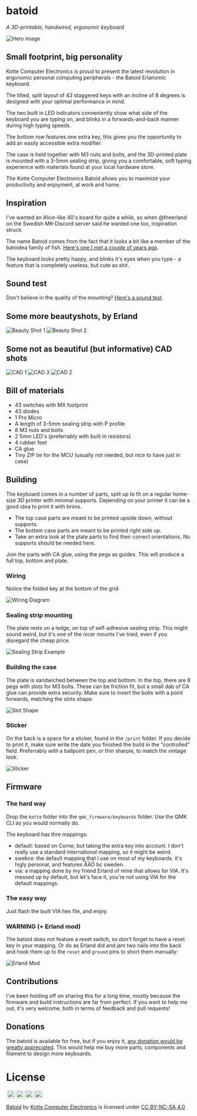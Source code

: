 # batoid

_A 3D-printable, handwired, ergonomic keyboard_

![Hero image](./hero.png)

## Small footprint, big personality

Kotte Computer Electronics is proud to present the latest revolution in ergonomic personal computing peripherals - the Batoid Erlanomic keyboard.

The tilted, split layout of 43 staggered keys with an incline of 8 degrees is designed with your optimal performance in mind.

The two built in LED indicators conveniently show what side of the keyboard you are typing on, and blinks in a forwards-and-back manner during high typing speeds.

The bottom row features one extra key, this gives you the opportunity to add an easily accessible extra modifier.

The case is held together with M3 nuts and bolts, and the 3D-printed plate is mounted with a 3-5mm sealing strip, giving you a comfortable, soft typing experience with materials found at your local hardware store.

The Kotte Computer Electronics Batoid allows you to maximize your productivity and enjoyment, at work and home.

## Inspiration

I've wanted an Alice-like 40's board for quite a while, so when @theerland on the Swedish MK-Discord server said he wanted one too, inspiration struck.

The name Batoid comes from the fact that it looks a bit like a member of the batoidea family of fish. [Here's one I met a couple of years ago](./kotte-with-batoid.png).

The keyboard looks pretty happy, and blinks it's eyes when you type - a feature that is completely useless, but cute as shit.

## Sound test

Don't believe in the quality of the mounting? [Here's a sound test](https://www.youtube.com/watch?v=9PGgU88DhRI).

## Some more beautyshots, by Erland

![Beauty Shot 1](./beauty-1.jpg)
![Beauty Shot 2](./beauty-2.jpg)

## Some not as beautiful (but informative) CAD shots

![CAD 1](./cad-1.png)
![CAD 3](./cad-3.png)
![CAD 2](./cad-2.png)

## Bill of materials

- 43 switches with MX footprint
- 43 diodes
- 1 Pro Micro
- A length of 3-5mm sealing strip with P profile
- 8 M3 nuts and bolts
- 2 5mm LED's (preferrably with built in resistors)
- 4 rubber feet
- CA glue
- Tiny ZIP tie for the MCU (usually not needed, but nice to have just in case)

## Building

The keyboard comes in a number of parts, split up to fit on a regular home-size 3D printer with minimal supports. Depending on your printer it can be a good idea to print it with brims.

- The top case parts are meant to be printed upside down, without supports.
- The bottom case parts are meant to be printed right side up.
- Take an extra look at the plate parts to find their correct orientations. No supports should be needed here.

Join the parts with CA glue, using the pegs as guides. This will produce a full top, bottom and plate.

### Wiring

Notice the folded key at the bottom of the grid

![Wiring Diagram](./KCE-Batoid_Wiring-Diagram.jpg)

### Sealing strip mounting

The plate rests on a ledge, on top of self-adhesive sealing strip. This might sound weird, but it's one of the nicer mounts I've tried, even if you disregard the cheap price.

![Sealing Strip Example](./KCE-Batoid_sealing-strip-layout.jpg)

### Building the case

The plate is sandwiched between the top and bottom. In the top, there are 8 pegs with slots for M3 bolts. These can be friction fit, but a small dab of CA glue can provide extra security. Make sure to insert the bolts with a point forwards, matching the slots shape:

![Slot Shape](./KCE-Batoid_slot.png)

### Sticker

On the back is a space for a sticker, found in the `/print` folder. If you decide to print it, make sure write the date you finished the build in the "controlled" field. Preferrably with a ballpoint pen, or thin sharpie, to match the vintage look.

![Sticker](./print/KCE-Batoid_sticker.png)

## Firmware

### The hard way

Drop the `kotte` folder into the `qmk_firmware/keyboards` folder. Use the QMK CLI as you would normally do.

The keyboard has thre mappings:

- default: based on Corne, but taking the extra key into account. I don't really use a standard international mapping, so it might be weird.
- swekce: the default mapping that I use on most of my keyboards. it's higly personal, and features ÅÄÖ bc sweden.
- via: a mapping done by my friend Erland of mine that allows for VIA. It's messed up by default, but let's face it, you're not using VIA for the default mappings.

### The easy way

Just flash the built VIA hex file, and enjoy.

### WARNING (+ Erland mod)

The batoid does not feature a reset switch, so don't forget to have a reset key in your mapping. Or do as Erland did and jam two nails into the back and hook them up to the `reset` and `ground` pins to short them manually:

![Erland Mod](./KCE-batoid_Erland-mod.jpg)

## Contributions

I've been holding off on sharing this for a long time, mostly because the firmware and build instructions are far from perfect. If you want to help me out, it's very welcome, both in terms of feedback and pull requests!

## Donations

The batoid is available for free, but if you enjoy it, [any donation would be greatly appreciated](https://www.paypal.com/donate/?business=PEQSMBNHJ5Y2S&no_recurring=0&item_name=All+of+the+proceeds+will+go+into+designing+more+fun%2C+small%2C+3D+printable+keyboards&currency_code=SEK). This would help me buy more parts, components and filament to design more keyboards.

# License

<img style="height:22px!important;margin-left:3px;vertical-align:text-bottom;" src="https://mirrors.creativecommons.org/presskit/icons/cc.svg?ref=chooser-v1"><img style="height:22px!important;margin-left:3px;vertical-align:text-bottom;" src="https://mirrors.creativecommons.org/presskit/icons/by.svg?ref=chooser-v1"><img style="height:22px!important;margin-left:3px;vertical-align:text-bottom;" src="https://mirrors.creativecommons.org/presskit/icons/nc.svg?ref=chooser-v1"><img style="height:22px!important;margin-left:3px;vertical-align:text-bottom;" src="https://mirrors.creativecommons.org/presskit/icons/sa.svg?ref=chooser-v1"></a></p>

<p xmlns:cc="http://creativecommons.org/ns#" xmlns:dct="http://purl.org/dc/terms/"><a property="dct:title" rel="cc:attributionURL" href="https://github.com/kotte-computer-electronics/batoid">Batoid</a> by <a rel="cc:attributionURL dct:creator" property="cc:attributionName" href="https://github.com/kotte-computer-electronics">Kotte Computer Electronics</a> is licensed under <a href="http://creativecommons.org/licenses/by-nc-sa/4.0/?ref=chooser-v1" target="_blank" rel="license noopener noreferrer" style="display:inline-block;">CC BY-NC-SA 4.0</a>
